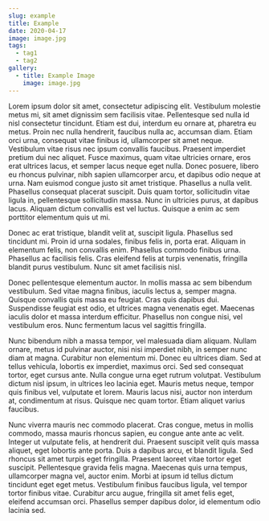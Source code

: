 ```yaml
---
slug: example
title: Example
date: 2020-04-17
image: image.jpg
tags:
  - tag1
  - tag2
gallery:
  - title: Example Image
    image: image.jpg
---
```


Lorem ipsum dolor sit amet, consectetur adipiscing elit. Vestibulum molestie
metus mi, sit amet dignissim sem facilisis vitae. Pellentesque sed nulla id nisl
consectetur tincidunt. Etiam est dui, interdum eu ornare at, pharetra eu metus.
Proin nec nulla hendrerit, faucibus nulla ac, accumsan diam. Etiam orci urna,
consequat vitae finibus id, ullamcorper sit amet neque. Vestibulum vitae risus
nec ipsum convallis faucibus. Praesent imperdiet pretium dui nec aliquet. Fusce
maximus, quam vitae ultricies ornare, eros erat ultrices lacus, et semper lacus
neque eget nulla. Donec posuere, libero eu rhoncus pulvinar, nibh sapien
ullamcorper arcu, et dapibus odio neque at urna. Nam euismod congue justo sit
amet tristique. Phasellus a nulla velit. Phasellus consequat placerat suscipit.
Duis quam tortor, sollicitudin vitae ligula in, pellentesque sollicitudin massa.
Nunc in ultricies purus, at dapibus lacus. Aliquam dictum convallis est vel
luctus. Quisque a enim ac sem porttitor elementum quis ut mi.

Donec ac erat tristique, blandit velit at, suscipit ligula. Phasellus sed
tincidunt mi. Proin id urna sodales, finibus felis in, porta erat. Aliquam in
elementum felis, non convallis enim. Phasellus commodo finibus urna. Phasellus
ac facilisis felis. Cras eleifend felis at turpis venenatis, fringilla blandit
purus vestibulum. Nunc sit amet facilisis nisl.

Donec pellentesque elementum auctor. In mollis massa ac sem bibendum vestibulum.
Sed vitae magna finibus, iaculis lectus a, semper magna. Quisque convallis quis
massa eu feugiat. Cras quis dapibus dui. Suspendisse feugiat est odio, et
ultrices magna venenatis eget. Maecenas iaculis dolor et massa interdum
efficitur. Phasellus non congue nisi, vel vestibulum eros. Nunc fermentum lacus
vel sagittis fringilla.

Nunc bibendum nibh a massa tempor, vel malesuada diam aliquam. Nullam ornare,
metus id pulvinar auctor, nisi nisi imperdiet nibh, in semper nunc diam at
magna. Curabitur non elementum mi. Donec eu ultrices diam. Sed at tellus
vehicula, lobortis ex imperdiet, maximus orci. Sed sed consequat tortor, eget
cursus ante. Nulla congue urna eget rutrum volutpat. Vestibulum dictum nisl
ipsum, in ultrices leo lacinia eget. Mauris metus neque, tempor quis finibus
vel, vulputate et lorem. Mauris lacus nisi, auctor non interdum at, condimentum
at risus. Quisque nec quam tortor. Etiam aliquet varius faucibus.

Nunc viverra mauris nec commodo placerat. Cras congue, metus in mollis commodo,
massa mauris rhoncus sapien, eu congue ante ante ac velit. Integer ut vulputate
felis, at hendrerit dui. Praesent suscipit velit quis massa aliquet, eget
lobortis ante porta. Duis a dapibus arcu, et blandit ligula. Sed rhoncus sit
amet turpis eget fringilla. Praesent laoreet vitae tortor eget suscipit.
Pellentesque gravida felis magna. Maecenas quis urna tempus, ullamcorper magna
vel, auctor enim. Morbi at ipsum id tellus dictum tincidunt eget eget metus.
Vestibulum finibus faucibus ligula, vel tempor tortor finibus vitae. Curabitur
arcu augue, fringilla sit amet felis eget, eleifend accumsan orci. Phasellus
semper dapibus dolor, id elementum odio lacinia sed.
